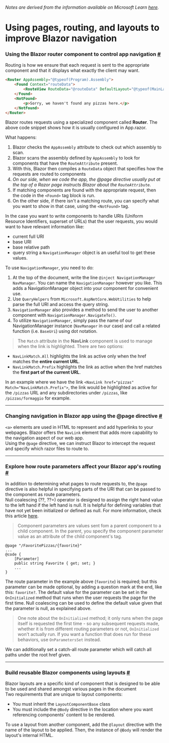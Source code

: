 _Notes are derived from the information available on Microsoft Learn [here](https://learn.microsoft.com/en-us/training/modules/use-pages-routing-layouts-control-blazor-navigation/)._ 

# Using pages, routing, and layouts to improve Blazor navigation

### Using the Blazor router component to control app navigation [#](https://learn.microsoft.com/en-us/training/modules/use-pages-routing-layouts-control-blazor-navigation/2-use-router-component-control-apps-navigation)
Routing is how we ensure that each request is sent to the appropriate component and that it displays what exactly the client may want.

```html
<Router AppAssembly="@typeof(Program).Assembly">
	<Found Context="routeData">
		<RouteView RouteData="@routeData" DefaultLayout="@typeof(MainLayout)" />
	</Found>
	<NotFound>
		<p>Sorry, we haven't found any pizzas here.</p>
	</NotFound>
</Router>
```
Blazor routes requests using a specialized component called **Router**. The above code snippet shows how it is usually configured in App.razor.   

What happens:   
1. Blazor checks the `AppAssembly` attribute to check out which assembly to scan.
2. Blazor scans the assembly defined by `AppAssembly` to look for components that have the `RouteAttribute` present.
3. With this, Blazor then compiles a `RouteData` object that specifies how the requests are routed to components
4. _On our side, when we code the app, the @page directive usually put at the top of a Razor page instructs Blazor about the `RouteAttribute`._
5. If matching components are found with the appropriate request, then the code in the `<Found>` tag block is run.
6. On the other side, if there isn't a matching route, you can specify what you want to show in that case, using the `<NotFound>` tag.

In the case you want to write components to handle URIs (Uniform Resource Identifiers, superset of URLs) that the user requests, you would want to have relevant information like:
- current full URI
- base URI
- base relative path
- query string
a `NavigationManager` object is an useful tool to get these values.

To use `NavigationManager`, you need to do:
1. At the top of the document, write the line `@inject NavigationManager NavManager`. You can name the `NavigationManager` however you like. This adds a NavigationManager object into your component for convenient use.
2. Use `QueryHelpers` from `Microsoft.AspNetCore.WebUtilities` to help parse the full URI and access the query string.
3. `NavigationManager` also provides a method to send the user to another component with `NavigationManager.NavigateTo()`.
4. To utilize `NavigationManager`, simply pass the name of our NavigationManager instance (`NavManager` in our case) and call a related function (i.e. `BaseUri`) using dot notation.

> The `Match` attribute in the **NavLink** component is used to manage when the link is highlighted.
There are two options:
- `NavLinkMatch.All` highlights the link as active only when the href matches the **entire current URL**.
- `NavLinkMatch.Prefix` highlights the link as active when the href matches the **first part of the current URL**.

In an example where we have the link `<NavLink href="pizzas" Match="NavLinkMatch.Prefix">`, the link would be highlighted as active for the `/pizzas` URL and any subdirectories under `/pizzas`, like `/pizzas/formaggio` for example.

---

### Changing navigation in Blazor app using the @page directive [#](https://learn.microsoft.com/en-us/training/modules/use-pages-routing-layouts-control-blazor-navigation/3-exercise-change-navigation-blazor-using-page-directive)

`<a>` elements are used in HTML to represent and add hyperlinks to your webpages. Blazor offers the `NavLink` element that adds more capability to the navigation aspect of our web app.    
Using the `@page` directive, we can instruct Blazor to intercept the request and specify which razor files to route to.

---

### Explore how route parameters affect your Blazor app's routing [#](https://learn.microsoft.com/en-us/training/modules/use-pages-routing-layouts-control-blazor-navigation/4-explore-route-parameters-effect-apps-routing)

In addition to determining what pages to route requests to, the `@page` directive is also helpful in specifying parts of the URI that can be passed to the component as route parameters.    
Null coalescing (??, ??=) operator is designed to assign the right hand value to the left hand if the left hand is null. It is helpful for defining variables that have not yet been initialized or defined as null. For more information, check this article [here](https://learn.microsoft.com/en-us/dotnet/csharp/language-reference/operators/null-coalescing-operator).
> Component parameters are values sent fom a parent component to a child component. In the parent, you specify the component parameter value as an attribute of the child component's tag.

```razor
@page "/FavoritePizzas/{favorite}"
...
@code {
	[Parameter]
	public string Favorite { get; set; }
	...
}
```
The route parameter in the example above (`favorite`) is required; but this parameter can be made optional, by adding a question mark at the end, like this: `favorite?`. The default value for the parameter can be set in the `OnInitialized` method that runs when the user requests the page for the first time. Null coalescing can be used to define the default value given that the parameter is null, as explained above.
> One note about the `OnInitialized` method; it only runs when the page itself is requested the first time - so any subsequent requests made, whether it is from different routing parameters or not, `OnInitialized` won't actually run. If you want a function that does run for these behaviors, use `OnParametersSet` instead.

We can additionally set a catch-all route parameter which will catch all paths under the root href given.

---

### Build reusable Blazor components using layouts [#](https://learn.microsoft.com/en-us/training/modules/use-pages-routing-layouts-control-blazor-navigation/6-build-reusable-component-using-layouts)

Blazor layouts are a specific kind of component that is designed to be able to be used and shared amongst various pages in the document   
Two requirements that are unique to layout components:
- You must inherit the `LayoutComponentBase` class
- You must include the `@Body` directive in the location where you want referencing components' content to be rendered.

To use a layout from another component, add the `@layout` directive with the name of the layout to be applied. Then, the instance of `@Body` will render the layout's internal HTML.

